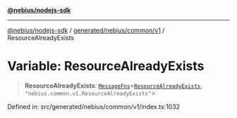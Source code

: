 [**@nebius/nodejs-sdk**](../../../../../README.md)

***

[@nebius/nodejs-sdk](../../../../../README.md) / [generated/nebius/common/v1](../README.md) / ResourceAlreadyExists

# Variable: ResourceAlreadyExists

> **ResourceAlreadyExists**: [`MessageFns`](../../../../../runtime/protos/core/interfaces/MessageFns.md)\<[`ResourceAlreadyExists`](../interfaces/ResourceAlreadyExists.md), `"nebius.common.v1.ResourceAlreadyExists"`\>

Defined in: src/generated/nebius/common/v1/index.ts:1032
